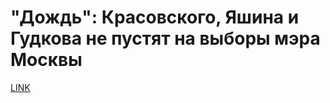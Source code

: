 # "Дождь": Красовского, Яшина и Гудкова не пустят на выборы мэра Москвы



[LINK](https://varlamov.ru/2966232.html)